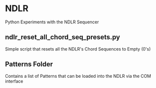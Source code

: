 # NDLR
Python Experiments with the NDLR Sequencer

## ndlr_reset_all_chord_seq_presets.py
  Simple script that resets all the NDLR's Chord Sequences to Empty (0's)

## Patterns Folder
  Contains a list of Patterns that can be loaded into the NDLR via the COM interface
